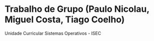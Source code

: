# Trabalho de Grupo (Paulo Nicolau, Miguel Costa, Tiago Coelho)
Unidade Curricular Sistemas Operativos - ISEC
